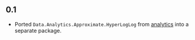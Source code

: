 0.1
---
* Ported `Data.Analytics.Approximate.HyperLogLog` from [analytics](http://github.com/analytics) into a separate package.
